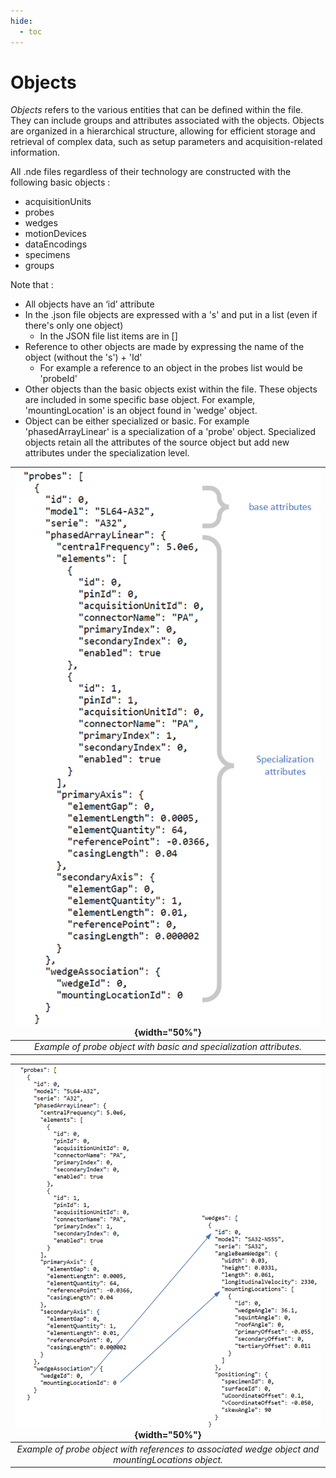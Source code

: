 ```yaml
---
hide:
  - toc
---
```


# Objects

_Objects_ refers to the various entities that can be defined within the file. They can include groups and attributes associated with the objects. Objects are organized in a hierarchical structure, allowing for efficient storage and retrieval of complex data, such as setup parameters and acquisition-related information.

All .nde files regardless of their technology are constructed with the following basic objects : 

- acquisitionUnits
- probes
- wedges
- motionDevices
- dataEncodings
- specimens
- groups

Note that : 

- All objects have an ‘id’ attribute
- In the .json file objects are expressed with a 's' and put in a list (even if there's only one object)
    - In the JSON file list items are in []
- Reference to other objects are made by expressing the name of the object (without the 's') + 'Id' 
    - For example a reference to an object in the probes list would be 'probeId'
- Other objects than the basic objects exist within the file. These objects are included in some specific base object. For example, 'mountingLocation' is an object found in 'wedge' object.
- Object can be either specialized or basic. For example 'phasedArrayLinear' is a specialization of a 'probe' object. Specialized objects retain all the attributes of the source object but add new attributes under the specialization level.

| ![Objects_Basic.png](../assets/images/general-concepts/objects/Objects_Basic.png){width="50%"} |
|:---------------------------------------------------------------------------------------------------------------------:|
| *Example of probe object with basic and specialization attributes.*

| ![Objects_Referencing.png](../assets/images/general-concepts/objects/Objects_Referencing.png){width="50%"} |
|:---------------------------------------------------------------------------------------------------------------------:|
| *Example of probe object with references to associated wedge object and mountingLocations object.*    

